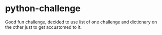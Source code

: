 # python-challenge

Good fun challenge, decided to use list of one challenge and dictionary on the other just to get accustomed to it. 
